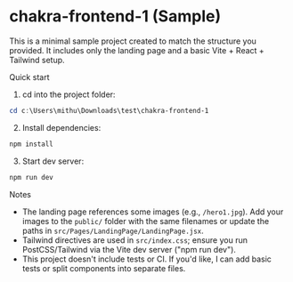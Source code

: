 # chakra-frontend-1 (Sample)

This is a minimal sample project created to match the structure you provided. It includes only the landing page and a basic Vite + React + Tailwind setup.

Quick start

1. cd into the project folder:

```powershell
cd c:\Users\mithu\Downloads\test\chakra-frontend-1
```

2. Install dependencies:

```powershell
npm install
```

3. Start dev server:

```powershell
npm run dev
```

Notes

- The landing page references some images (e.g., `/hero1.jpg`). Add your images to the `public/` folder with the same filenames or update the paths in `src/Pages/LandingPage/LandingPage.jsx`.
- Tailwind directives are used in `src/index.css`; ensure you run PostCSS/Tailwind via the Vite dev server ("npm run dev").
- This project doesn't include tests or CI. If you'd like, I can add basic tests or split components into separate files.
